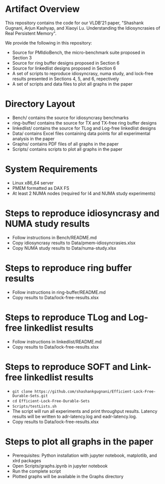 # Artifact Overview

This repository contains the code for our VLDB'21 paper,
"Shashank Gugnani, Arjun Kashyap, and Xiaoyi Lu. Understanding the Idiosyncrasies of Real Persistent Memory".

We provide the following in this repository:

* Source for PMIdioBench, the micro-benchmark suite proposed in Section 3
* Source for ring buffer designs proposed in Section 6
* Source for linkedlist designs proposed in Section 6
* A set of scripts to reproduce idiosyncrasy, numa study, and lock-free results presented in Sections 4, 5, and 6, repectively
* A set of scripts and data files to plot all graphs in the paper

# Directory Layout

* Bench/ contains the source for idiosyncrasy benchmarks
* ring-buffer/ contains the source for TX and TX-free ring buffer designs
* linkedlist/ contains the source for TLog and Log-free linkedlist designs
* Data/ contains Excel files containing data points for all experimental analysis in the paper
* Graphs/ contains PDF files of all graphs in the paper
* Scripts/ contains scripts to plot all graphs in the paper

# System Requirements

* Linux x86_64 server
* PMEM formatted as DAX FS
* At least 2 NUMA nodes (required for I4 and NUMA study experiments)

# Steps to reproduce idiosyncrasy and NUMA study results

* Follow instructions in Bench/README.md
* Copy idiosyncrasy results to Data/pmem-idiosyncrasies.xlsx
* Copy NUMA study results to Data/numa-study.xlsx

# Steps to reproduce ring buffer results

* Follow instructions in ring-buffer/README.md
* Copy results to Data/lock-free-results.xlsx

# Steps to reproduce TLog and Log-free linkedlist results

* Follow instructions in linkedlist/README.md
* Copy results to Data/lock-free-results.xlsx

# Steps to reproduce SOFT and Link-free linkedlist results

* ```git clone https://github.com/shashankgugnani/Efficient-Lock-Free-Durable-Sets.git```
* ```cd Efficient-Lock-Free-Durable-Sets```
* ```Scripts/testLists.sh```
* The script will run all experiments and print throughput results. Latency results will be
  written to adr-latency.log and eadr-latency.log.
* Copy results to Data/lock-free-results.xlsx

# Steps to plot all graphs in the paper

* Prerequisites: Python installation with jupyter notebook, matplotlib, and xlrd packages
* Open Scripts/graphs.ipynb in jupyter notebook
* Run the complete script
* Plotted graphs will be available in the Graphs directory

